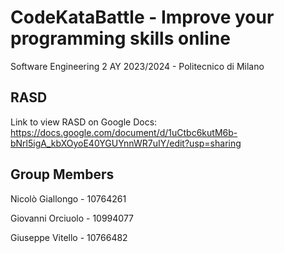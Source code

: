 # CodeKataBattle - Improve your programming skills online

Software Engineering 2 AY 2023/2024 - Politecnico di Milano

## RASD

Link to view RASD on Google Docs: https://docs.google.com/document/d/1uCtbc6kutM6b-bNrl5igA_kbXOyoE40YGUYnnWR7uIY/edit?usp=sharing

## Group Members

Nicolò Giallongo - 10764261

Giovanni Orciuolo - 10994077

Giuseppe Vitello - 10766482
